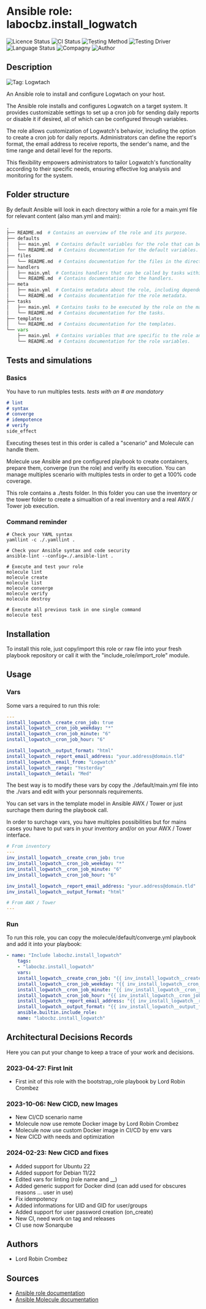 # Ansible role: labocbz.install_logwatch

![Licence Status](https://img.shields.io/badge/licence-MIT-brightgreen)
![CI Status](https://img.shields.io/badge/CI-success-brightgreen)
![Testing Method](https://img.shields.io/badge/Testing%20Method-Ansible%20Molecule-blueviolet)
![Testing Driver](https://img.shields.io/badge/Testing%20Driver-docker-blueviolet)
![Language Status](https://img.shields.io/badge/language-Ansible-red)
![Compagny](https://img.shields.io/badge/Compagny-Labo--CBZ-blue)
![Author](https://img.shields.io/badge/Author-Lord%20Robin%20Cbz-blue)

## Description

![Tag: Logwtach](https://img.shields.io/badge/Tech-Logwtach-orange)

An Ansible role to install and configure Logwtach on your host.

The Ansible role installs and configures Logwatch on a target system. It provides customizable settings to set up a cron job for sending daily reports or disable it if desired, all of which can be configured through variables.

The role allows customization of Logwatch's behavior, including the option to create a cron job for daily reports. Administrators can define the report's format, the email address to receive reports, the sender's name, and the time range and detail level for the reports.

This flexibility empowers administrators to tailor Logwatch's functionality according to their specific needs, ensuring effective log analysis and monitoring for the system.

## Folder structure

By default Ansible will look in each directory within a role for a main.yml file for relevant content (also man.yml and main):

```PYTHON
.
├── README.md  # Contains an overview of the role and its purpose.
├── defaults
│   ├── main.yml  # Contains default variables for the role that can be overridden by users.
│   └── README.md  # Contains documentation for the default variables.
├── files
│   └── README.md  # Contains documentation for the files in the directory.
├── handlers
│   ├── main.yml  # Contains handlers that can be called by tasks within the role.
│   └── README.md  # Contains documentation for the handlers.
├── meta
│   ├── main.yml  # Contains metadata about the role, including dependencies and supported platforms.
│   └── README.md  # Contains documentation for the role metadata.
├── tasks
│   ├── main.yml  # Contains tasks to be executed by the role on the managed nodes.
│   └── README.md  # Contains documentation for the tasks.
├── templates
│   └── README.md  # Contains documentation for the templates.
└── vars
    ├── main.yml  # Contains variables that are specific to the role and are not meant to be overridden.
    └── README.md  # Contains documentation for the role variables.
```

## Tests and simulations

### Basics

You have to run multiples tests. *tests with an # are mandatory*

```MARKDOWN
# lint
# syntax
# converge
# idempotence
# verify
side_effect
```

Executing theses test in this order is called a "scenario" and Molecule can handle them.

Molecule use Ansible and pre configured playbook to create containers, prepare them, converge (run the role) and verify its execution.
You can manage multiples scenario with multiples tests in order to get a 100% code coverage.

This role contains a ./tests folder. In this folder you can use the inventory or the tower folder to create a simualtion of a real inventory and a real AWX / Tower job execution.

### Command reminder

```SHELL
# Check your YAML syntax
yamllint -c ./.yamllint .

# Check your Ansible syntax and code security
ansible-lint --config=./.ansible-lint .

# Execute and test your role
molecule lint
molecule create
molecule list
molecule converge
molecule verify
molecule destroy

# Execute all previous task in one single command
molecule test
```

## Installation

To install this role, just copy/import this role or raw file into your fresh playbook repository or call it with the "include_role/import_role" module.

## Usage

### Vars

Some vars a required to run this role:

```YAML
---
install_logwatch__create_cron_job: true
install_logwatch__cron_job_weekday: "*"
install_logwatch__cron_job_minute: "6"
install_logwatch__cron_job_hour: "6"

install_logwatch__output_format: "html"
install_logwatch__report_email_address: "your.address@domain.tld"
install_logwatch__email_from: "Logwatch"
install_logwatch__range: "Yesterday"
install_logwatch__detail: "Med"

```

The best way is to modify these vars by copy the ./default/main.yml file into the ./vars and edit with your personnals requirements.

You can set vars in the template model in Ansible AWX / Tower or just surchage them during the playbook call.

In order to surchage vars, you have multiples possibilities but for mains cases you have to put vars in your inventory and/or on your AWX / Tower interface.

```YAML
# From inventory
---
inv_install_logwatch__create_cron_job: true
inv_install_logwatch__cron_job_weekday: "*"
inv_install_logwatch__cron_job_minute: "6"
inv_install_logwatch__cron_job_hour: "6"

inv_install_logwatch__report_email_address: "your.address@domain.tld"
inv_install_logwatch__output_format: "html"

```

```YAML
# From AWX / Tower
---

```

### Run

To run this role, you can copy the molecule/default/converge.yml playbook and add it into your playbook:

```YAML
- name: "Include labocbz.install_logwatch"
    tags:
    - "labocbz.install_logwatch"
    vars:
    install_logwatch__create_cron_job: "{{ inv_install_logwatch__create_cron_job }}"
    install_logwatch__cron_job_weekday: "{{ inv_install_logwatch__cron_job_weekday }}"
    install_logwatch__cron_job_minute: "{{ inv_install_logwatch__cron_job_minute }}"
    install_logwatch__cron_job_hour: "{{ inv_install_logwatch__cron_job_hour }}"
    install_logwatch__report_email_address: "{{ inv_install_logwatch__report_email_address }}"
    install_logwatch__output_format: "{{ inv_install_logwatch__output_format }}"
    ansible.builtin.include_role:
    name: "labocbz.install_logwatch"
```

## Architectural Decisions Records

Here you can put your change to keep a trace of your work and decisions.

### 2023-04-27: First Init

* First init of this role with the bootstrap_role playbook by Lord Robin Crombez

### 2023-10-06: New CICD, new Images

* New CI/CD scenario name
* Molecule now use remote Docker image by Lord Robin Crombez
* Molecule now use custom Docker image in CI/CD by env vars
* New CICD with needs and optimization

### 2024-02-23: New CICD and fixes

* Added support for Ubuntu 22
* Added support for Debian 11/22
* Edited vars for linting (role name and __)
* Added generic support for Docker dind (can add used for obscures reasons ... user in use)
* Fix idempotency
* Added informations for UID and GID for user/groups
* Added support for user password creation (on_create)
* New CI, need work on tag and releases
* CI use now Sonarqube

## Authors

* Lord Robin Crombez

## Sources

* [Ansible role documentation](https://docs.ansible.com/ansible/latest/playbook_guide/playbooks_reuse_roles.html)
* [Ansible Molecule documentation](https://molecule.readthedocs.io/)
